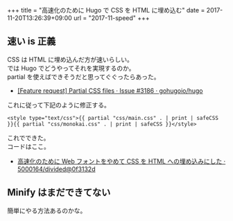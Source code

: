 +++
title = "高速化のために Hugo で CSS を HTML に埋め込む"
date = 2017-11-20T13:26:39+09:00
url = "2017-11-speed"
+++

## 速い is 正義

CSS は HTML に埋め込んだ方が速いらしい。  
では Hugo でどうやってそれを実現するのか。  
partial を使えばできそうだと思ってぐぐったらあった。

- [[Feature request] Partial CSS files · Issue #3186 · gohugoio/hugo](https://github.com/gohugoio/hugo/issues/3186)

これに従って下記のように修正する。

```
<style type="text/css">{{ partial "css/main.css" . | print | safeCSS }}{{ partial "css/monokai.css" . | print | safeCSS }}</style>
```

これでできた。  
コードはここ。

- [高速化のために Web フォントをやめて CSS を HTML への埋め込みにした · 5000164/divided@0f3132d](https://github.com/5000164/divided/commit/0f3132d2b44924e02d60568c912f536accdfa598)

## Minify はまだできてない

簡単にやる方法あるのかな。
